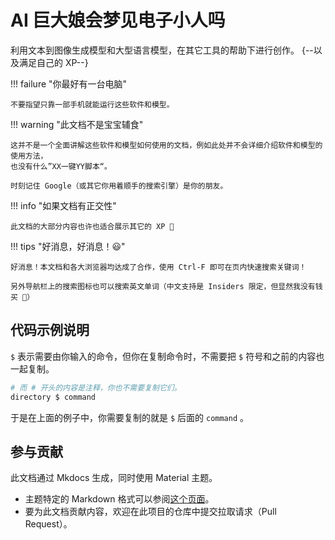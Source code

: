 # AI 巨大娘会梦见电子小人吗

利用文本到图像生成模型和大型语言模型，在其它工具的帮助下进行创作。 {--以及满足自己的 XP--}

!!! failure "你最好有一台电脑"

    不要指望只靠一部手机就能运行这些软件和模型。

!!! warning "此文档不是宝宝辅食"

    这并不是一个全面讲解这些软件和模型如何使用的文档，例如此处并不会详细介绍软件和模型的使用方法，
    也没有什么”XX一键YY脚本“。

    时刻记住 Google（或其它你用着顺手的搜索引擎）是你的朋友。

!!! info "如果文档有正交性"

    此文档的大部分内容也许也适合展示其它的 XP 🙂

!!! tips "好消息，好消息！😃"

    好消息！本文档和各大浏览器均达成了合作，使用 Ctrl-F 即可在页内快速搜索关键词！

    另外导航栏上的搜索图标也可以搜索英文单词（中文支持是 Insiders 限定，但显然我没有钱买 🥲）

## 代码示例说明

`$` 表示需要由你输入的命令，但你在复制命令时，不需要把 `$` 符号和之前的内容也一起复制。 
```bash
# 而 # 开头的内容是注释，你也不需要复制它们。
directory $ command
```

于是在上面的例子中，你需要复制的就是 `$` 后面的 `command` 。

## 参与贡献

此文档通过 Mkdocs 生成，同时使用 Material 主题。

* 主题特定的 Markdown 格式可以参阅[这个页面](https://squidfunk.github.io/mkdocs-material/reference/)。
* 要为此文档贡献内容，欢迎在此项目的仓库中提交拉取请求（Pull Request）。